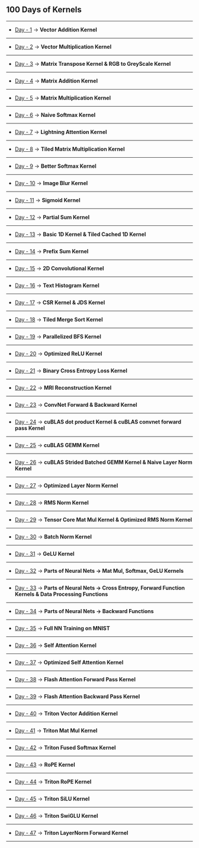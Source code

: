 ## 100 Days of Kernels

---

* [Day - 1](https://github.com/SwekeR-463/100kernels/blob/master/day01/notes.md) -> **Vector Addition Kernel**

---

* [Day - 2](https://github.com/SwekeR-463/100kernels/blob/master/day02/notes.md) -> **Vector Multiplication Kernel**

---

* [Day - 3](https://github.com/SwekeR-463/100kernels/blob/master/day03/notes.md) -> **Matrix Transpose Kernel & RGB to GreyScale Kernel**

---

* [Day - 4](https://github.com/SwekeR-463/100kernels/blob/master/day04/notes.md) -> **Matrix Addition Kernel**

---

* [Day - 5](https://github.com/SwekeR-463/100kernels/blob/master/day05/notes.md) -> **Matrix Multiplication Kernel**

---

* [Day - 6](https://github.com/SwekeR-463/100kernels/blob/master/day06/notes.md) -> **Naive Softmax Kernel**

---

* [Day - 7](https://github.com/SwekeR-463/100kernels/blob/master/day07/notes.md) -> **Lightning Attention Kernel**

---

* [Day - 8](https://github.com/SwekeR-463/100kernels/blob/master/day08/notes.md) -> **Tiled Matrix Multiplication Kernel**

---

* [Day - 9](https://github.com/SwekeR-463/100kernels/blob/master/day09/notes.md) -> **Better Softmax Kernel**

---

* [Day - 10](https://github.com/SwekeR-463/100kernels/blob/master/day10/notes.md) -> **Image Blur Kernel**

---

* [Day - 11](https://github.com/SwekeR-463/100kernels/blob/master/day11/notes.md) -> **Sigmoid Kernel**

---

* [Day - 12](https://github.com/SwekeR-463/100kernels/blob/master/day12/notes.md) -> **Partial Sum Kernel**

---

* [Day - 13](https://github.com/SwekeR-463/100kernels/blob/master/day13/notes.md) -> **Basic 1D Kernel & Tiled Cached 1D Kernel**

---

* [Day - 14](https://github.com/SwekeR-463/100kernels/blob/master/day14/notes.md) -> **Prefix Sum Kernel**

---

* [Day - 15](https://github.com/SwekeR-463/100kernels/blob/master/day15/notes.md) -> **2D Convolutional Kernel**

---

* [Day - 16](https://github.com/SwekeR-463/100kernels/blob/master/day16/notes.md) -> **Text Histogram Kernel**

---

* [Day - 17](https://github.com/SwekeR-463/100kernels/blob/master/day17/notes.md) -> **CSR Kernel & JDS Kernel**

---

* [Day - 18](https://github.com/SwekeR-463/100kernels/blob/master/day18/notes.md) -> **Tiled Merge Sort Kernel**

---

* [Day - 19](https://github.com/SwekeR-463/100kernels/blob/master/day19/notes.md) -> **Parallelized BFS Kernel**

---

* [Day - 20](https://github.com/SwekeR-463/100kernels/blob/master/day20/notes.md) -> **Optimized ReLU Kernel**

---

* [Day - 21](https://github.com/SwekeR-463/100kernels/blob/master/day21/notes.md) -> **Binary Cross Entropy Loss Kernel**

---

* [Day - 22](https://github.com/SwekeR-463/100kernels/blob/master/day22/notes.md) -> **MRI Reconstruction Kernel**

---

* [Day - 23](https://github.com/SwekeR-463/100kernels/blob/master/day23/notes.md) -> **ConvNet Forward & Backward Kernel**

---

* [Day - 24](https://github.com/SwekeR-463/100kernels/blob/master/day24) -> **cuBLAS dot product Kernel & cuBLAS convnet forward pass Kernel**

---

* [Day - 25](https://github.com/SwekeR-463/100kernels/blob/master/day25) -> **cuBLAS GEMM Kernel**

---

* [Day - 26](https://github.com/SwekeR-463/100kernels/blob/master/day26/notes.md) -> **cuBLAS Strided Batched GEMM Kernel & Naive Layer Norm Kernel**

---

* [Day - 27](https://github.com/SwekeR-463/100kernels/blob/master/day27/notes.md) -> **Optimized Layer Norm Kernel**

---

* [Day - 28](https://github.com/SwekeR-463/100kernels/blob/master/day28/notes.md) -> **RMS Norm Kernel**

---

* [Day - 29](https://github.com/SwekeR-463/100kernels/blob/master/day29/tc.cu) -> **Tensor Core Mat Mul Kernel & Optimized RMS Norm Kernel**

---

* [Day - 30](https://github.com/SwekeR-463/100kernels/blob/master/day30/batchnorm.cu) -> **Batch Norm Kernel**

---

* [Day - 31](https://github.com/SwekeR-463/100kernels/blob/master/day31/gelu.cu) -> **GeLU Kernel**

---

* [Day - 32](https://github.com/SwekeR-463/100kernels/blob/master/day32/initnn.cu) -> **Parts of Neural Nets -> Mat Mul, Softmax, GeLU Kernels**

---

* [Day - 33](https://github.com/SwekeR-463/100kernels/blob/master/day33/init2nn.cu) -> **Parts of Neural Nets -> Cross Entropy, Forward Function Kernels & Data Processing Functions**

---

* [Day - 34](https://github.com/SwekeR-463/100kernels/blob/master/day34/init3nn.cu) -> **Parts of Neural Nets -> Backward Functions**

---

* [Day - 35](https://github.com/SwekeR-463/100kernels/blob/master/day35/nn.cu) -> **Full NN Training on MNIST**

---

* [Day - 36](https://github.com/SwekeR-463/100kernels/blob/master/day36/sa.cu) -> **Self Attention Kernel**

---

* [Day - 37](https://github.com/SwekeR-463/100kernels/blob/master/day37/optsa.cu) -> **Optimized Self Attention Kernel**

---

* [Day - 38](https://github.com/SwekeR-463/100kernels/blob/master/day38/flashattnfwd.cu) -> **Flash Attention Forward Pass Kernel**

---

* [Day - 39](https://github.com/SwekeR-463/100kernels/blob/master/day39/flashattnbwd.cu) -> **Flash Attention Backward Pass Kernel**

---

* [Day - 40](https://github.com/SwekeR-463/100kernels/blob/master/day40/tlvecadd.py) -> **Triton Vector Addition Kernel**

---

* [Day - 41](https://github.com/SwekeR-463/100kernels/blob/master/day41/tlmatmul.py) -> **Triton Mat Mul Kernel**

---

* [Day - 42](https://github.com/SwekeR-463/100kernels/blob/master/day42/tlfsoftmax.py) -> **Triton Fused Softmax Kernel**

---

* [Day - 43](https://github.com/SwekeR-463/100kernels/blob/master/day43/rope.cu) -> **RoPE Kernel**

---

* [Day - 44](https://github.com/SwekeR-463/100kernels/blob/master/day44/tlrope.py) -> **Triton RoPE Kernel**

---

* [Day - 45](https://github.com/SwekeR-463/100kernels/blob/master/day45/tlsilu.py) -> **Triton SiLU Kernel**

---

* [Day - 46](https://github.com/SwekeR-463/100kernels/blob/master/day46/tlswiglu.py) -> **Triton SwiGLU Kernel**

---

* [Day - 47](https://github.com/SwekeR-463/100kernels/blob/master/day47/tlln.py) -> **Triton LayerNorm Forward Kernel**

---